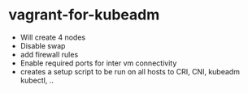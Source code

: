 # vagrant-for-kubeadm

- Will create 4 nodes
- Disable swap
- add firewall rules
- Enable required ports for inter vm connectivity
- creates a setup script to be run on all hosts to CRI, CNI, kubeadm kubectl, ..
